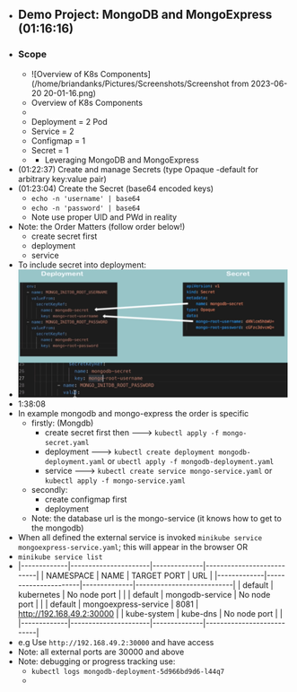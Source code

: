 - ## Demo Project: MongoDB and MongoExpress  (01:16:16)
- ### Scope
	- ![Overview of K8s Components](/home/briandanks/Pictures/Screenshots/Screenshot from 2023-06-20 20-01-16.png)
	- Overview of K8s Components
	-
	- Deployment  = 2 Pod
	- Service = 2
	- Configmap = 1
	- Secret = 1
	- - Leveraging MongoDB and MongoExpress
- (01:22:37) Create and manage Secrets (type Opaque -default for arbitrary key:value pair)
- (01:23:04) Create the Secret (base64 encoded keys)
	- `echo -n 'username' | base64`
	- `echo -n 'password' | base64`
	- Note use proper UID and PWd in reality
- Note:  the Order Matters (follow order below!)
	- create secret first
	- deployment
	- service
- To include secret into deployment:
- ![image.png](../assets/image_1686918180776_0.png)
- 1:38:08
- In example mongodb and mongo-express the order is specific
	- firstly: (Mongdb)
		- create secret first then ---> `kubectl apply -f mongo-secret.yaml`
		- deployment ---> `kubectl create deployment mongodb-deployment.yaml` or `ubectl apply -f mongodb-deployment.yaml`
		- service  ---> `kubectl create service mongo-service.yaml` or `kubectl apply -f mongo-service.yaml `
	- secondly:
		- create configmap first
		- deployment
	- Note: the database url is the mongo-service (it knows how to get to the mongodb)
- When all defined the external service is invoked `minikube service mongoexpress-service.yaml`; this will appear in the browser  OR
- `minikube service list`
- |-------------|----------------------|--------------|---------------------------|
  |  NAMESPACE  |         NAME         | TARGET PORT  |            URL            |
  |-------------|----------------------|--------------|---------------------------|
  | default     | kubernetes           | No node port |                           |
  | default     | mongodb-service      | No node port |                           |
  | default     | mongoexpress-service |         8081 | http://192.168.49.2:30000 |
  | kube-system | kube-dns             | No node port |                           |
  |-------------|----------------------|--------------|---------------------------|
- e.g Use `http://192.168.49.2:30000` and have access
- Note: all external ports are 30000 and above
- Note: debugging or progress tracking use:
	- `kubectl logs mongodb-deployment-5d966bd9d6-l44q7`
	-